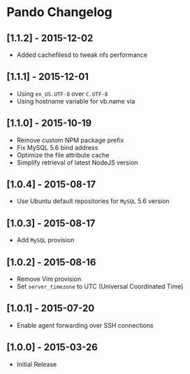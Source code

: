 # Pando Changelog

## [1.1.2] - 2015-12-02

* Added cachefilesd to tweak nfs performance

## [1.1.1] - 2015-12-01

* Using `en_US.UTF-8` over `C.UTF-8`
* Using hostname variable for vb.name via

## [1.1.0] - 2015-10-19

* Remove custom NPM package prefix
* Fix MySQL 5.6 bind address
* Optimize the file attribute cache
* Simplify retrieval of latest NodeJS version

## [1.0.4] - 2015-08-17

* Use Ubuntu default repositories for `MySQL` 5.6 version

## [1.0.3] - 2015-08-17

* Add `MySQL` provision

## [1.0.2] - 2015-08-16

* Remove Vim provision
* Set `server_timezone` to UTC (Universal Coordinated Time)

## [1.0.1] - 2015-07-20

* Enable agent forwarding over SSH connections

## [1.0.0] - 2015-03-26

* Initial Release
